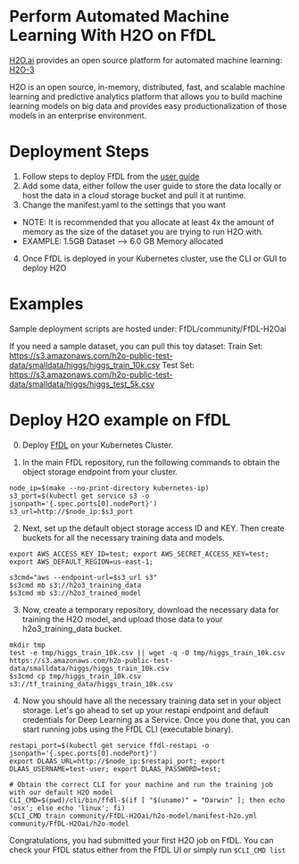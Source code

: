 # Perform Automated Machine Learning With H2O on FfDL

[H2O.ai](https://h2o.ai) provides an open source platform for automated machine learning: [H2O-3](https://www.h2o.ai/h2o/)

H2O is an open source, in-memory, distributed, fast, and scalable machine learning and predictive analytics platform that allows you to build machine learning models on big data and provides easy productionalization of those models in an enterprise environment.

# Deployment Steps

1. Follow steps to deploy FfDL from the [user guide](https://github.com/IBM/FfDL/blob/master/docs/user-guide.md)
2. Add some data, either follow the user guide to store the data locally or host the data in a cloud storage bucket and pull it at runtime.
3. Change the manifest.yaml to the settings that you want
  * NOTE: It is recommended that you allocate at least 4x the amount of memory as the size of the dataset you are trying to run H2O with.
  * EXAMPLE: 1.5GB Dataset --> 6.0 GB Memory allocated
4. Once FfDL is deployed in your Kubernetes cluster, use the CLI or GUI to deploy H2O

# Examples
Sample deployment scripts are hosted under: FfDL/community/FfDL-H2Oai

If you need a sample dataset, you can pull this toy dataset:
Train Set:
https://s3.amazonaws.com/h2o-public-test-data/smalldata/higgs/higgs_train_10k.csv
Test Set:
https://s3.amazonaws.com/h2o-public-test-data/smalldata/higgs/higgs_test_5k.csv

# Deploy H2O example on FfDL

0. Deploy [FfDL](https://github.com/IBM/FfDL#5-detailed-installation-instructions) on your Kubernetes Cluster.

1. In the main FfDL repository, run the following commands to obtain the object storage endpoint from your cluster.
```shell
node_ip=$(make --no-print-directory kubernetes-ip)
s3_port=$(kubectl get service s3 -o jsonpath='{.spec.ports[0].nodePort}')
s3_url=http://$node_ip:$s3_port
```

2. Next, set up the default object storage access ID and KEY. Then create buckets for all the necessary training data and models.
```shell
export AWS_ACCESS_KEY_ID=test; export AWS_SECRET_ACCESS_KEY=test; export AWS_DEFAULT_REGION=us-east-1;

s3cmd="aws --endpoint-url=$s3_url s3"
$s3cmd mb s3://h2o3_training_data
$s3cmd mb s3://h2o3_trained_model
```

3. Now, create a temporary repository, download the necessary data for training the H2O model, and upload those data
to your h2o3_training_data bucket.

```shell
mkdir tmp
test -e tmp/higgs_train_10k.csv || wget -q -O tmp/higgs_train_10k.csv https://s3.amazonaws.com/h2o-public-test-data/smalldata/higgs/higgs_train_10k.csv
$s3cmd cp tmp/higgs_train_10k.csv s3://tf_training_data/higgs_train_10k.csv
```

4. Now you should have all the necessary training data set in your object storage. Let's go ahead to set up your restapi endpoint
and default credentials for Deep Learning as a Service. Once you done that, you can start running jobs using the FfDL CLI (executable
binary).

```shell
restapi_port=$(kubectl get service ffdl-restapi -o jsonpath='{.spec.ports[0].nodePort}')
export DLAAS_URL=http://$node_ip:$restapi_port; export DLAAS_USERNAME=test-user; export DLAAS_PASSWORD=test;

# Obtain the correct CLI for your machine and run the training job with our default H2O model
CLI_CMD=$(pwd)/cli/bin/ffdl-$(if [ "$(uname)" = "Darwin" ]; then echo 'osx'; else echo 'linux'; fi)
$CLI_CMD train community/FfDL-H2Oai/h2o-model/manifest-h2o.yml community/FfDL-H2Oai/h2o-model
```

Congratulations, you had submitted your first H2O job on FfDL. You can check your FfDL status either from the FfDL UI or simply run `$CLI_CMD list`
